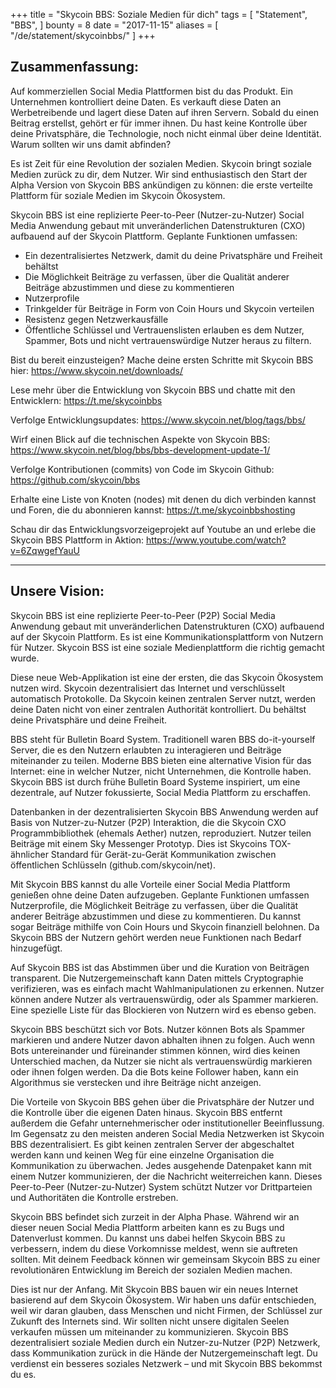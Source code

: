 +++
title = "Skycoin BBS: Soziale Medien für dich"
tags = [
    "Statement",
    "BBS",
]
bounty = 8
date = "2017-11-15"
aliases = [
	"/de/statement/skycoinbbs/"
]
+++

## Zusammenfassung:

Auf kommerziellen Social Media Plattformen bist du das Produkt. Ein Unternehmen kontrolliert deine Daten. Es verkauft diese Daten an Werbetreibende und lagert diese Daten auf ihren Servern. Sobald du einen Beitrag erstellst, gehört er für immer ihnen. Du hast keine Kontrolle über deine Privatsphäre, die Technologie, noch nicht einmal über deine Identität. Warum sollten wir uns damit abfinden?

Es ist Zeit für eine Revolution der sozialen Medien. Skycoin bringt soziale Medien zurück zu dir, dem Nutzer. Wir sind enthusiastisch den Start der Alpha Version von Skycoin BBS ankündigen zu können: die erste verteilte Plattform für soziale Medien im Skycoin Ökosystem.

Skycoin BBS ist eine replizierte Peer-to-Peer (Nutzer-zu-Nutzer) Social Media Anwendung gebaut mit unveränderlichen Datenstrukturen (CXO) aufbauend auf der Skycoin Plattform. Geplante Funktionen umfassen:
- Ein dezentralisiertes Netzwerk, damit du deine Privatsphäre und Freiheit behältst
- Die Möglichkeit Beiträge zu verfassen, über die Qualität anderer Beiträge abzustimmen und diese zu kommentieren
- Nutzerprofile
- Trinkgelder für Beiträge in Form von Coin Hours und Skycoin verteilen
- Resistenz gegen Netzwerkausfälle
- Öffentliche Schlüssel und Vertrauenslisten erlauben es dem Nutzer, Spammer, Bots und nicht vertrauenswürdige Nutzer heraus zu filtern.

Bist du bereit einzusteigen? Mache deine ersten Schritte mit Skycoin BBS hier: https://www.skycoin.net/downloads/

Lese mehr über die Entwicklung von Skycoin BBS und chatte mit den Entwicklern: https://t.me/skycoinbbs

Verfolge Entwicklungsupdates: https://www.skycoin.net/blog/tags/bbs/

Wirf einen Blick auf die technischen Aspekte von Skycoin BBS: https://www.skycoin.net/blog/bbs/bbs-development-update-1/

Verfolge Kontributionen (commits) von Code im Skycoin Github: https://github.com/skycoin/bbs

Erhalte eine Liste von Knoten (nodes) mit denen du dich verbinden kannst und Foren, die du abonnieren kannst: https://t.me/skycoinbbshosting

Schau dir das Entwicklungsvorzeigeprojekt auf Youtube an und erlebe die Skycoin BBS Plattform in Aktion: https://www.youtube.com/watch?v=6ZqwgefYauU

---

## Unsere Vision:
Skycoin BBS ist eine replizierte Peer-to-Peer (P2P) Social Media Anwendung gebaut mit unveränderlichen Datenstrukturen (CXO) aufbauend auf der Skycoin Plattform. Es ist eine Kommunikationsplattform von Nutzern für Nutzer. Skycoin BSS ist eine soziale Medienplattform die richtig gemacht wurde.

Diese neue Web-Applikation ist eine der ersten, die das Skycoin Ökosystem nutzen wird. Skycoin dezentralisiert das Internet und verschlüsselt automatisch Protokolle. Da Skycoin keinen zentralen Server nutzt, werden deine Daten nicht von einer zentralen Authorität kontrolliert. Du behältst deine Privatsphäre und deine Freiheit.

BBS steht für Bulletin Board System. Traditionell waren BBS do-it-yourself Server, die es den Nutzern erlaubten zu interagieren und Beiträge miteinander zu teilen. Moderne BBS bieten eine alternative Vision für das Internet: eine in welcher Nutzer, nicht Unternehmen, die Kontrolle haben. Skycoin BBS ist durch frühe Bulletin Board Systeme inspiriert, um eine dezentrale, auf Nutzer fokussierte, Social Media Plattform zu erschaffen.

Datenbanken in der dezentralisierten Skycoin BBS Anwendung werden auf Basis von Nutzer-zu-Nutzer (P2P) Interaktion, die die Skycoin CXO Programmbibliothek (ehemals Aether) nutzen, reproduziert. Nutzer teilen Beiträge mit einem Sky Messenger Prototyp. Dies ist Skycoins TOX-ähnlicher Standard für Gerät-zu-Gerät Kommunikation zwischen öffentlichen Schlüsseln (github.com/skycoin/net).

Mit Skycoin BBS kannst du alle Vorteile einer Social Media Plattform genießen ohne deine Daten aufzugeben. Geplante Funktionen umfassen Nutzerprofile, die Möglichkeit Beiträge zu verfassen, über die Qualität anderer Beiträge abzustimmen und diese zu kommentieren. Du kannst sogar Beiträge mithilfe von Coin Hours und Skycoin finanziell belohnen. Da Skycoin BBS der Nutzern gehört werden neue Funktionen nach Bedarf hinzugefügt.

Auf Skycoin BBS ist das Abstimmen über und die Kuration von Beiträgen transparent. Die Nutzergemeinschaft kann Daten mittels Cryptographie verifizieren, was es einfach macht Wahlmanipulationen zu erkennen. Nutzer können andere Nutzer als vertrauenswürdig, oder als Spammer markieren. Eine spezielle Liste für das Blockieren von Nutzern wird es ebenso geben.

Skycoin BBS beschützt sich vor Bots. Nutzer können Bots als Spammer markieren und andere Nutzer davon abhalten ihnen zu folgen. Auch wenn Bots untereinander und füreinander stimmen können, wird dies keinen Unterschied machen, da Nutzer sie nicht als vertrauenswürdig markieren oder ihnen folgen werden. Da die Bots keine Follower haben, kann ein Algorithmus sie verstecken und ihre Beiträge nicht anzeigen.

Die Vorteile von Skycoin BBS gehen über die Privatsphäre der Nutzer und die Kontrolle über die eigenen Daten hinaus. Skycoin BBS entfernt außerdem die Gefahr unternehmerischer oder institutioneller Beeinflussung.
Im Gegensatz zu den meisten anderen Social Media Netzwerken ist Skycoin BBS dezentralisiert. Es gibt keinen zentralen Server der abgeschaltet werden kann und keinen Weg für eine einzelne Organisation die Kommunikation zu überwachen. Jedes ausgehende Datenpaket kann mit einem Nutzer kommunizieren, der die Nachricht weiterreichen kann. Dieses Peer-to-Peer (Nutzer-zu-Nutzer) System schützt Nutzer vor Drittparteien und Authoritäten die Kontrolle erstreben.

Skycoin BBS befindet sich zurzeit in der Alpha Phase. Während wir an dieser neuen Social Media Plattform arbeiten kann es zu Bugs und Datenverlust kommen. Du kannst uns dabei helfen Skycoin BBS zu verbessern, indem du diese Vorkomnisse meldest, wenn sie auftreten sollten. Mit deinem Feedback können wir gemeinsam Skycoin BBS zu einer revolutionären Entwicklung im Bereich der sozialen Medien machen.

Dies ist nur der Anfang. Mit Skycoin BBS bauen wir ein neues Internet basierend auf dem Skycoin Ökosystem. Wir haben uns dafür entschieden, weil wir daran glauben, dass Menschen und nicht Firmen, der Schlüssel zur Zukunft des Internets sind. Wir sollten nicht unsere digitalen Seelen verkaufen müssen um miteinander zu kommunizieren. Skycoin BBS dezentralisiert soziale Medien durch ein Nutzer-zu-Nutzer (P2P) Netzwerk, dass Kommunikation zurück in die Hände der Nutzergemeinschaft legt. Du verdienst ein besseres soziales Netzwerk – und mit Skycoin BBS bekommst du es.

